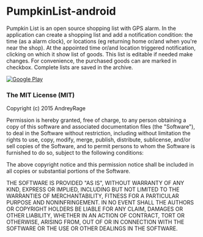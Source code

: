 # PumpkinList-android
Pumpkin List is an open source shopping list with GPS alarm. In the application can create a shopping list and add a notification condition: the time (as a alarm clock), or locations (eg returning home or/and when you're near the shop). At the appointed time or/and location triggered notification, clicking on which it show list of goods. This list is editable if needed make changes. For convenience, the purchased goods can are marked in checkbox. Complete lists are saved in the archive.

[![Google Play](https://www.gstatic.com/android/market_images/web/play_one_bar_logo.png)](https://play.google.com/store/apps/details?id=ua.org.horishniy.pumpkinlist)

### The MIT License (MIT)

Copyright (c) 2015 AndreyRage

Permission is hereby granted, free of charge, to any person obtaining a copy
of this software and associated documentation files (the "Software"), to deal
in the Software without restriction, including without limitation the rights
to use, copy, modify, merge, publish, distribute, sublicense, and/or sell
copies of the Software, and to permit persons to whom the Software is
furnished to do so, subject to the following conditions:

The above copyright notice and this permission notice shall be included in all
copies or substantial portions of the Software.

THE SOFTWARE IS PROVIDED "AS IS", WITHOUT WARRANTY OF ANY KIND, EXPRESS OR
IMPLIED, INCLUDING BUT NOT LIMITED TO THE WARRANTIES OF MERCHANTABILITY,
FITNESS FOR A PARTICULAR PURPOSE AND NONINFRINGEMENT. IN NO EVENT SHALL THE
AUTHORS OR COPYRIGHT HOLDERS BE LIABLE FOR ANY CLAIM, DAMAGES OR OTHER
LIABILITY, WHETHER IN AN ACTION OF CONTRACT, TORT OR OTHERWISE, ARISING FROM,
OUT OF OR IN CONNECTION WITH THE SOFTWARE OR THE USE OR OTHER DEALINGS IN THE
SOFTWARE.
